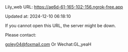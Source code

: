 Lily_web URL: https://ae6d-61-165-102-156.ngrok-free.app

Updated at: 2024-12-10 06:18:10

If you cannot open this URL, the server might be down.

Please contact: 

goley04@foxmail.com Or Wechat:GL_yeaH